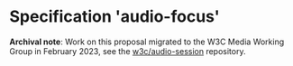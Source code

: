 # Specification 'audio-focus'

**Archival note**: Work on this proposal migrated to the W3C Media Working Group in February 2023, see the [w3c/audio-session](https://github.com/w3c/audio-session) repository.
